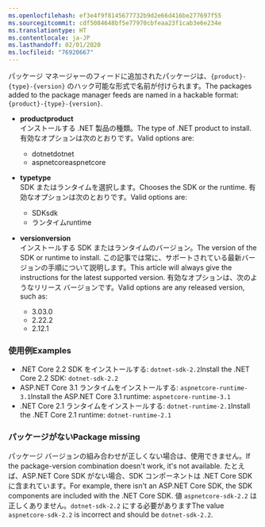 ```yaml
---
ms.openlocfilehash: ef3e4f9f8145677732b9d2e66d416be277697f55
ms.sourcegitcommit: cdf5084648bf5e77970cbfeaa23f1cab3e6e234e
ms.translationtype: HT
ms.contentlocale: ja-JP
ms.lasthandoff: 02/01/2020
ms.locfileid: "76920667"
---
```


<span data-ttu-id="bdc14-101">パッケージ マネージャーのフィードに追加されたパッケージは、`{product}-{type}-{version}` のハック可能な形式で名前が付けられます。</span><span class="sxs-lookup"><span data-stu-id="bdc14-101">The packages added to the package manager feeds are named in a hackable format: `{product}-{type}-{version}`.</span></span>

- <span data-ttu-id="bdc14-102">**product**</span><span class="sxs-lookup"><span data-stu-id="bdc14-102">**product**</span></span>\
<span data-ttu-id="bdc14-103">インストールする .NET 製品の種類。</span><span class="sxs-lookup"><span data-stu-id="bdc14-103">The type of .NET product to install.</span></span> <span data-ttu-id="bdc14-104">有効なオプションは次のとおりです。</span><span class="sxs-lookup"><span data-stu-id="bdc14-104">Valid options are:</span></span>

  - <span data-ttu-id="bdc14-105">dotnet</span><span class="sxs-lookup"><span data-stu-id="bdc14-105">dotnet</span></span>
  - <span data-ttu-id="bdc14-106">aspnetcore</span><span class="sxs-lookup"><span data-stu-id="bdc14-106">aspnetcore</span></span>

- <span data-ttu-id="bdc14-107">**type**</span><span class="sxs-lookup"><span data-stu-id="bdc14-107">**type**</span></span>\
<span data-ttu-id="bdc14-108">SDK またはランタイムを選択します。</span><span class="sxs-lookup"><span data-stu-id="bdc14-108">Chooses the SDK or the runtime.</span></span> <span data-ttu-id="bdc14-109">有効なオプションは次のとおりです。</span><span class="sxs-lookup"><span data-stu-id="bdc14-109">Valid options are:</span></span>

  - <span data-ttu-id="bdc14-110">SDK</span><span class="sxs-lookup"><span data-stu-id="bdc14-110">sdk</span></span>
  - <span data-ttu-id="bdc14-111">ランタイム</span><span class="sxs-lookup"><span data-stu-id="bdc14-111">runtime</span></span>

- <span data-ttu-id="bdc14-112">**version**</span><span class="sxs-lookup"><span data-stu-id="bdc14-112">**version**</span></span>\
<span data-ttu-id="bdc14-113">インストールする SDK またはランタイムのバージョン。</span><span class="sxs-lookup"><span data-stu-id="bdc14-113">The version of the SDK or runtime to install.</span></span> <span data-ttu-id="bdc14-114">この記事では常に、サポートされている最新バージョンの手順について説明します。</span><span class="sxs-lookup"><span data-stu-id="bdc14-114">This article will always give the instructions for the latest supported version.</span></span> <span data-ttu-id="bdc14-115">有効なオプションは、次のようなリリース バージョンです。</span><span class="sxs-lookup"><span data-stu-id="bdc14-115">Valid options are any released version, such as:</span></span>

  - <span data-ttu-id="bdc14-116">3.0</span><span class="sxs-lookup"><span data-stu-id="bdc14-116">3.0</span></span>
  - <span data-ttu-id="bdc14-117">2.2</span><span class="sxs-lookup"><span data-stu-id="bdc14-117">2.2</span></span>
  - <span data-ttu-id="bdc14-118">2.1</span><span class="sxs-lookup"><span data-stu-id="bdc14-118">2.1</span></span>

### <a name="examples"></a><span data-ttu-id="bdc14-119">使用例</span><span class="sxs-lookup"><span data-stu-id="bdc14-119">Examples</span></span>

- <span data-ttu-id="bdc14-120">.NET Core 2.2 SDK をインストールする: `dotnet-sdk-2.2`</span><span class="sxs-lookup"><span data-stu-id="bdc14-120">Install the .NET Core 2.2 SDK: `dotnet-sdk-2.2`</span></span>
- <span data-ttu-id="bdc14-121">ASP.NET Core 3.1 ランタイムをインストールする: `aspnetcore-runtime-3.1`</span><span class="sxs-lookup"><span data-stu-id="bdc14-121">Install the ASP.NET Core 3.1 runtime: `aspnetcore-runtime-3.1`</span></span>
- <span data-ttu-id="bdc14-122">.NET Core 2.1 ランタイムをインストールする: `dotnet-runtime-2.1`</span><span class="sxs-lookup"><span data-stu-id="bdc14-122">Install the .NET Core 2.1 runtime: `dotnet-runtime-2.1`</span></span>

### <a name="package-missing"></a><span data-ttu-id="bdc14-123">パッケージがない</span><span class="sxs-lookup"><span data-stu-id="bdc14-123">Package missing</span></span>

<span data-ttu-id="bdc14-124">パッケージ バージョンの組み合わせが正しくない場合は、使用できません。</span><span class="sxs-lookup"><span data-stu-id="bdc14-124">If the package-version combination doesn't work, it's not available.</span></span> <span data-ttu-id="bdc14-125">たとえば、ASP.NET Core SDK がない場合、SDK コンポーネントは .NET Core SDK に含まれています。</span><span class="sxs-lookup"><span data-stu-id="bdc14-125">For example, there isn't an ASP.NET Core SDK, the SDK components are included with the .NET Core SDK.</span></span> <span data-ttu-id="bdc14-126">値 `aspnetcore-sdk-2.2` は正しくありません。`dotnet-sdk-2.2` にする必要があります</span><span class="sxs-lookup"><span data-stu-id="bdc14-126">The value `aspnetcore-sdk-2.2` is incorrect and should be `dotnet-sdk-2.2`.</span></span>
